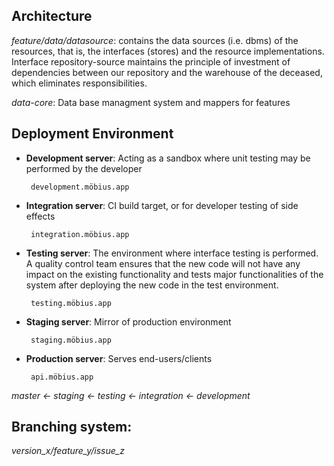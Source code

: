 ## Architecture

_feature/data/datasource_: contains the data sources (i.e. dbms) of the resources, that is, the interfaces (stores) and the resource implementations.
    Interface repository-source maintains the principle of investment of dependencies between our
    repository and the warehouse of the deceased, which eliminates responsibilities.
    
_data-core_: Data base managment system and mappers for features 



## Deployment Environment



 * **Development server**: Acting as a sandbox where unit testing may be performed by the developer
 
        development.möbius.app

 * **Integration server**: CI build target, or for developer testing of side effects
  
        integration.möbius.app

 * **Testing server**: The environment where interface testing is performed. 
A quality control team ensures that the new code will not have any impact on 
the existing functionality and tests major functionalities of the system after
deploying the new code in the test environment.
    
        testing.möbius.app

 * **Staging server**: Mirror of production environment

        staging.möbius.app

 * **Production server**: Serves end-users/clients

        api.möbius.app
    
*master <- staging <- testing <- integration <- development*
    
    
Branching system:
----------------

*version_x/feature_y/issue_z*
